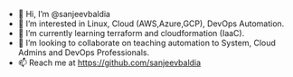 - 👋 Hi, I’m @sanjeevbaldia
- 👀 I’m interested in Linux, Cloud (AWS,Azure,GCP), DevOps Automation.
- 🌱 I’m currently learning terraform and cloudformation (IaaC).
- 💞️ I’m looking to collaborate on teaching automation to System, Cloud Admins and DevOps Professionals.
- 📫 Reach me at https://github.com/sanjeevbaldia

<!---
sanjeevbaldia/sanjeevbaldia is a ✨ special ✨ repository because its `README.md` (this file) appears on your GitHub profile.
You can click the Preview link to take a look at your changes.
--->
